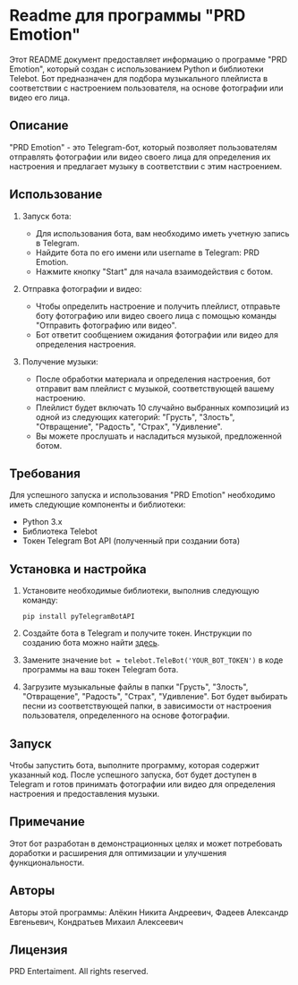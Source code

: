 # Readme для программы "PRD Emotion"

Этот README документ предоставляет информацию о программе "PRD Emotion", который создан с использованием Python и библиотеки Telebot. Бот предназначен для подбора музыкального плейлиста в соответствии с настроением пользователя, на основе фотографии или видео его лица.

## Описание

"PRD Emotion" - это Telegram-бот, который позволяет пользователям отправлять фотографии или видео своего лица для определения их настроения и предлагает музыку в соответствии с этим настроением.

## Использование

1. Запуск бота:
    - Для использования бота, вам необходимо иметь учетную запись в Telegram.
    - Найдите бота по его имени или username в Telegram: PRD Emotion.
    - Нажмите кнопку "Start" для начала взаимодействия с ботом.

2. Отправка фотографии и видео:
    - Чтобы определить настроение и получить плейлист, отправьте боту фотографию или видео своего лица с помощью команды "Отправить фотографию или видео".
    - Бот ответит сообщением ожидания фотографии или видео для определения настроения.

3. Получение музыки:
    - После обработки материала и определения настроения, бот отправит вам плейлист с музыкой, соответствующей вашему настроению.
    - Плейлист будет включать 10 случайно выбранных композиций из одной из следующих категорий: "Грусть", "Злость", "Отвращение", "Радость", "Страх", "Удивление".
    - Вы можете прослушать и насладиться музыкой, предложенной ботом.

## Требования

Для успешного запуска и использования "PRD Emotion" необходимо иметь следующие компоненты и библиотеки:

- Python 3.x
- Библиотека Telebot
- Токен Telegram Bot API (полученный при создании бота)

## Установка и настройка

1. Установите необходимые библиотеки, выполнив следующую команду:
   
   ```
   pip install pyTelegramBotAPI
   ```

2. Создайте бота в Telegram и получите токен. Инструкции по созданию бота можно найти [здесь](https://core.telegram.org/bots#botfather).

3. Замените значение `bot = telebot.TeleBot('YOUR_BOT_TOKEN')` в коде программы на ваш токен Telegram бота.

4. Загрузите музыкальные файлы в папки "Грусть", "Злость", "Отвращение", "Радость", "Страх", "Удивление". Бот будет выбирать песни из соответствующей папки, в зависимости от настроения пользователя, определенного на основе фотографии.

## Запуск

Чтобы запустить бота, выполните программу, которая содержит указанный код. После успешного запуска, бот будет доступен в Telegram и готов принимать фотографии или видео для определения настроения и предоставления музыки.

## Примечание

Этот бот разработан в демонстрационных целях и может потребовать доработки и расширения для оптимизации и улучшения функциональности.

## Авторы

Авторы этой программы: Алёкин Никита Андреевич, Фадеев Александр Евгеньевич, Кондратьев Михаил Алексеевич

## Лицензия

PRD Entertaiment. All rights reserved.